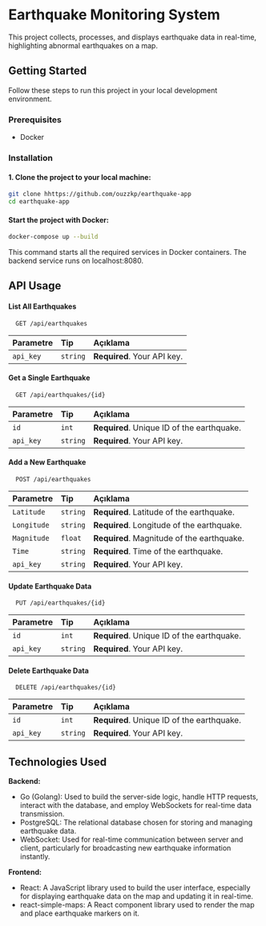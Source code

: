 # Earthquake Monitoring System

This project collects, processes, and displays earthquake data in real-time, highlighting abnormal earthquakes on a map.

## Getting Started

Follow these steps to run this project in your local development environment.

### Prerequisites

- Docker

### Installation

#### 1. Clone the project to your local machine:

```bash
git clone hhttps://github.com/ouzzkp/earthquake-app
cd earthquake-app
```
#### Start the project with Docker:
```bash
docker-compose up --build
```
This command starts all the required services in Docker containers. The backend service runs on localhost:8080.


## API Usage

#### List All Earthquakes

```http
  GET /api/earthquakes

```

| Parametre | Tip     | Açıklama                |
| :-------- | :------- | :------------------------- |
| `api_key` | `string` | **Required**. Your API key. |

#### Get a Single Earthquake

```http
  GET /api/earthquakes/{id}
```

| Parametre | Tip     | Açıklama                       |
| :-------- | :------- | :-------------------------------- |
| `id`      | `int` | **Required**. Unique ID of the earthquake. | 
| `api_key`      | `string` | **Required**. Your API key. |

#### Add a New Earthquake

```http
  POST /api/earthquakes
```

| Parametre | Tip     | Açıklama                       |
| :-------- | :------- | :-------------------------------- |
| `Latitude`      | `string` | **Required**. Latitude of the earthquake. | 
| `Longitude`      | `string` | **Required**. Longitude of the earthquake. |
| `Magnitude`      | `float` | **Required**.  Magnitude of the earthquake. | 
| `Time`      | `string` | **Required**. Time of the earthquake. |
| `api_key`      | `string` | **Required**. Your API key. |

#### Update Earthquake Data

```http
  PUT /api/earthquakes/{id}
```

| Parametre | Tip     | Açıklama                       |
| :-------- | :------- | :-------------------------------- |
| `id`      | `int` | **Required**. Unique ID of the earthquake. | 
| `api_key`      | `string` | **Required**. Your API key. |

#### Delete Earthquake Data

```http
  DELETE /api/earthquakes/{id}
```

| Parametre | Tip     | Açıklama                       |
| :-------- | :------- | :-------------------------------- |
| `id`      | `int` | **Required**. Unique ID of the earthquake. | 
| `api_key`      | `string` | **Required**. Your API key. |



## Technologies Used

**Backend:**

- Go (Golang): Used to build the server-side logic, handle HTTP requests, interact with the database, and employ WebSockets for real-time data transmission.
- PostgreSQL: The relational database chosen for storing and managing earthquake data.
- WebSocket: Used for real-time communication between server and client, particularly for broadcasting new earthquake information instantly.


**Frontend:** 

- React: A JavaScript library used to build the user interface, especially for displaying earthquake data on the map and updating it in real-time.
- react-simple-maps: A React component library used to render the map and place earthquake markers on it.

  
